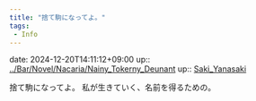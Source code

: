 ```yaml
---
title: "捨て駒になってよ。"
tags:
 - Info
---
```


date: 2024-12-20T14:11:12+09:00
up:: [../Bar/Novel/Nacaria/Nainy_Tokerny_Deunant](../Bar/Novel/Nacaria/Nainy_Tokerny_Deunant.md)
up:: [Saki_Yanasaki](../Bar/Novel/Nacaria/Saki_Yanasaki.md)

捨て駒になってよ。
私が生きていく、名前を得るための。